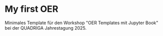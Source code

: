 # My first OER

Minimales Template für den Workshop "OER Templates mit Jupyter Book" bei der QUADRIGA Jahrestagung 2025.
